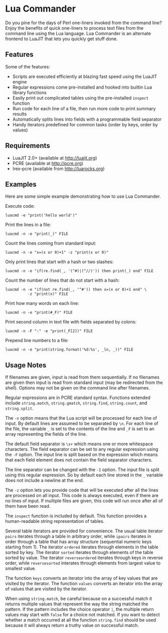 # Lua Commander

Do you pine for the days of Perl one-liners invoked from the command line?
Enjoy the benefits of quick one-liners to process text files from the
command line using the Lua language. Lua Commander is an alternate frontend
to LuaJIT that lets you quickly get stuff done.

## Features

Some of the features:
* Scripts are executed efficiently at blazing fast speed using the LuaJIT engine
* Regular expressions come pre-installed and hooked into builtin Lua library functions
* Easily print out complicated tables using the pre-installed `inspect` function
* Run code for each line of a file, then run more code to print summary results
* Automatically splits lines into fields with a programmable field separator
* Handy iterators predefined for common tasks (order by keys, order by values)

## Requirements

* LuaJIT 2.0+ (available at http://luajit.org)
* PCRE (available at http://pcre.org)
* lrex-pcre (available from http://luarocks.org)

## Examples

Here are some simple example demonstrating how to use Lua Commander.

Execute code:
```
luacmd -e "print('hello world')"
```

Print the lines in a file:
```
luacmd -n -e "print(_)" FILE
```

Count the lines coming from standard input:
```
luacmd -n -e "x=(x or 0)+1" -z "print(x or 0)"
```

Only print lines that start with a hash or two slashes:
```
luacmd -n -e "if(re.find(_, '(^#)|(^//)')) then print(_) end" FILE
```

Count the number of lines that do not start with a hash:
```
luacmd -n -e "if(not re.find(_, '^#')) then x=(x or 0)+1 end" \
          -z "print(x)" FILE
```

Print how many words on each line:
```
luacmd -n -e "print(#_F)" FILE
```

Print second column in text file with fields separated by colons:
```
luacmd -n -F ":" -e "print(_F[2])" FILE
```

Prepend line numbers to a file:
```
luacmd -n -e "print(string.format('%d:%s', _ln, _))" FILE
```

## Usage Notes

If filenames are given, input is read from them sequentially. If no
filenames are given then input is read from standard input
(may be redirected from the shell). Options may not be given on the
command line after filenames.

Regular expressions are in PCRE standard syntax. Functions extended include
`string.match`, `string.gmatch`, `string.find`, `string.count`, and
`string.split`.

The `-n` option means that the Lua script will be processed for each line
of input. By default lines are assumed to be separated by `\n`. For each
line of the file, the variable `_` is set to the contents of the line
and `_F` is set to an array representing the fields of the line.

The default field separator is `\s+` which means one or more whitespace
characters. The field separator can be set to any regular expression
using the `-F` option. The input line is split based on the expression
which means that each field element does not contain the field separator
characters.

The line separator can be changed with the `-I` option. The input
file is split using this regular expression. So by default each line
stored in the `_` variable does not include a newline at the end.

The `-z` option lets you provide code that will be executed after all the
lines are processed on all input. This code is always executed, even if
there are no lines of input. If multiple files are given, this code will
run once after all of them have been read.

The `inspect` function is included by default. This function provides
a human-readable string representation of tables.

Several table iterators are provided for convenience. The usual table
iterator `pairs` iterates through a table in arbitrary order, while `ipairs`
iterates in order through a table that has array structure (sequential
numeric keys starting from 1). The iterator `ordered` iterates through
elements in the table sorted by key. The iterator `sorted` iterates
through elements of the table sorted by value. The iterator
`reverseordered` iterates through keys in reverse order, while
`reversesorted` interates through elements from largest value to smallest
value.

The function `keys` converts an iterator into the array of key
values that are visited by the iterator. The function `values` converts
an iterator into the array of values that are visited by the iterator.

When using `string.match`, be careful because on a successful match
it returns multiple values that represent the way the string matched
the pattern. If the pattern includes the choice operator `|`, the multiple
return values may start with `false` for a choice not matched. If you
want to detect whether a match occurred at all the function `string.find`
should be used because it will always return a truthy value on successful
match.
